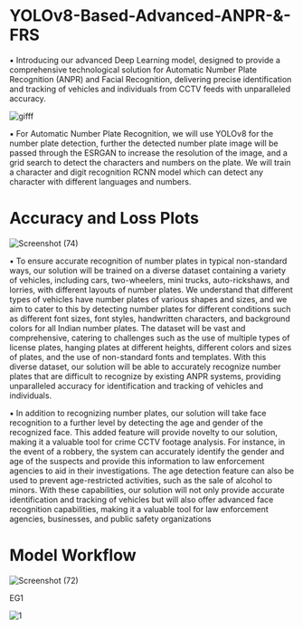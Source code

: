 # YOLOv8-Based-Advanced-ANPR-&-FRS

▪ Introducing our advanced Deep Learning model, designed to provide a comprehensive technological solution for Automatic Number Plate
Recognition (ANPR) and Facial Recognition, delivering precise identification and tracking of vehicles and individuals from CCTV feeds with unparalleled
accuracy.

![gifff](https://github.com/user-attachments/assets/95c7675f-9e6d-47d7-b305-08965c254caf)

▪ For Automatic Number Plate Recognition, we will use YOLOv8 for the number plate detection, further the detected number plate image will be
passed through the ESRGAN to increase the resolution of the image, and a grid search to detect the characters and numbers on the plate. We will train
a character and digit recognition RCNN model which can detect any character with different languages and numbers.

# Accuracy and Loss Plots 
![Screenshot (74)](https://github.com/user-attachments/assets/5a99313d-3981-4541-a134-7e79202f4197)

▪ To ensure accurate recognition of number plates in typical non-standard ways, our solution will be trained on a diverse dataset containing a variety of
vehicles, including cars, two-wheelers, mini trucks, auto-rickshaws, and lorries, with different layouts of number plates. We understand that different
types of vehicles have number plates of various shapes and sizes, and we aim to cater to this by detecting number plates for different conditions such
as different font sizes, font styles, handwritten characters, and background colors for all Indian number plates. The dataset will be vast and
comprehensive, catering to challenges such as the use of multiple types of license plates, hanging plates at different heights, different colors and sizes
of plates, and the use of non-standard fonts and templates. With this diverse dataset, our solution will be able to accurately recognize number plates
that are difficult to recognize by existing ANPR systems, providing unparalleled accuracy for identification and tracking of vehicles and individuals.

▪ In addition to recognizing number plates, our solution will take face recognition to a further level by detecting the age and gender of the recognized
face. This added feature will provide novelty to our solution, making it a valuable tool for crime CCTV footage analysis. For instance, in the event of a
robbery, the system can accurately identify the gender and age of the suspects and provide this information to law enforcement agencies to aid in
their investigations. The age detection feature can also be used to prevent age-restricted activities, such as the sale of alcohol to minors. With these
capabilities, our solution will not only provide accurate identification and tracking of vehicles but will also offer advanced face recognition capabilities,
making it a valuable tool for law enforcement agencies, businesses, and public safety organizations

# Model Workflow

![Screenshot (72)](https://github.com/user-attachments/assets/06c39ffb-9d58-4a00-a93a-b70d2c8d2fa1)

EG1

![1](https://github.com/user-attachments/assets/963babfe-262a-46ec-a7cd-74901d3c3b88)





